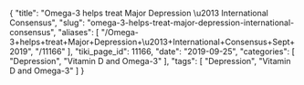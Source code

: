 {
    "title": "Omega-3 helps treat Major Depression \u2013 International Consensus",
    "slug": "omega-3-helps-treat-major-depression-international-consensus",
    "aliases": [
        "/Omega-3+helps+treat+Major+Depression+\u2013+International+Consensus+Sept+2019",
        "/11166"
    ],
    "tiki_page_id": 11166,
    "date": "2019-09-25",
    "categories": [
        "Depression",
        "Vitamin D and Omega-3"
    ],
    "tags": [
        "Depression",
        "Vitamin D and Omega-3"
    ]
}